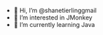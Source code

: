 - 👋 Hi, I’m @shanetierlinggmail
- 👀 I’m interested in JMonkey
- 🌱 I’m currently learning Java

<!---
shanetierlinggmail/shanetierlinggmail is a ✨ special ✨ repository because its `README.md` (this file) appears on your GitHub profile.
You can click the Preview link to take a look at your changes.
--->
